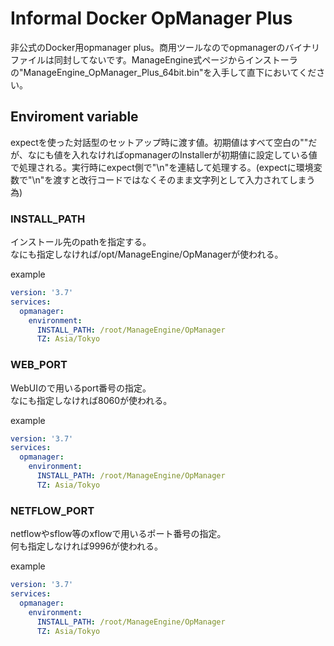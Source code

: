 # Informal Docker OpManager Plus
非公式のDocker用opmanager plus。商用ツールなのでopmanagerのバイナリファイルは同封してないです。ManageEngine式ページからインストーラの"ManageEngine_OpManager_Plus_64bit.bin"を入手して直下においてください。
## Enviroment variable
expectを使った対話型のセットアップ時に渡す値。初期値はすべて空白の""だが、なにも値を入れなければopmanagerのInstallerが初期値に設定している値で処理される。実行時にexpect側で"\n"を連結して処理する。(expectに環境変数で"\n"を渡すと改行コードではなくそのまま文字列として入力されてしまう為)

### INSTALL_PATH
インストール先のpathを指定する。  
なにも指定しなければ/opt/ManageEngine/OpManagerが使われる。

example
```yml
version: '3.7'
services:
  opmanager:
    environment:
      INSTALL_PATH: /root/ManageEngine/OpManager
      TZ: Asia/Tokyo
```
### WEB_PORT
WebUIので用いるport番号の指定。  
なにも指定しなければ8060が使われる。

example
```yml
version: '3.7'
services:
  opmanager:
    environment:
      INSTALL_PATH: /root/ManageEngine/OpManager
      TZ: Asia/Tokyo
```
### NETFLOW_PORT
netflowやsflow等のxflowで用いるポート番号の指定。  
何も指定しなければ9996が使われる。

example
```yml
version: '3.7'
services:
  opmanager:
    environment:
      INSTALL_PATH: /root/ManageEngine/OpManager
      TZ: Asia/Tokyo
```